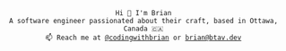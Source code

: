 <div align="center">
  <code>Hi 👋 I'm Brian</code>
  <br />
  <code>A software engineer passionated about their craft, based in Ottawa, Canada 🇨🇦</code>
  <br />
  <code>📫 Reach me at <a href="https://twitter.com/codingwithbrian">@codingwithbrian</a> or <a href="mailto:brian@btav.dev">brian@btav.dev</a></code>
</div>
